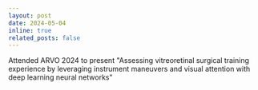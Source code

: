 ```yaml
---
layout: post
date: 2024-05-04
inline: true
related_posts: false
---
```


Attended ARVO 2024 to present "Assessing vitreoretinal surgical training experience by leveraging instrument maneuvers and visual attention with deep learning neural networks"

